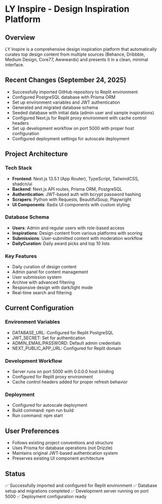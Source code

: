 # LY Inspire - Design Inspiration Platform

## Overview
LY Inspire is a comprehensive design inspiration platform that automatically curates top design content from multiple sources (Behance, Dribbble, Medium Design, Core77, Awwwards) and presents it in a clean, minimal interface.

## Recent Changes (September 24, 2025)
- Successfully imported GitHub repository to Replit environment
- Configured PostgreSQL database with Prisma ORM
- Set up environment variables and JWT authentication
- Generated and migrated database schema
- Seeded database with initial data (admin user and sample inspirations)
- Configured Next.js for Replit proxy environment with cache control headers
- Set up development workflow on port 5000 with proper host configuration
- Configured deployment settings for autoscale deployment

## Project Architecture

### Tech Stack
- **Frontend**: Next.js 13.5.1 (App Router), TypeScript, TailwindCSS, shadcn/ui
- **Backend**: Next.js API routes, Prisma ORM, PostgreSQL
- **Authentication**: JWT-based auth with bcrypt password hashing
- **Scrapers**: Python with Requests, BeautifulSoup, Playwright
- **UI Components**: Radix UI components with custom styling

### Database Schema
- **Users**: Admin and regular users with role-based access
- **Inspirations**: Design content from various platforms with scoring
- **Submissions**: User-submitted content with moderation workflow
- **DailyCuration**: Daily award picks and top 10 lists

### Key Features
- Daily curation of design content
- Admin panel for content management
- User submission system
- Archive with advanced filtering
- Responsive design with dark/light mode
- Real-time search and filtering

## Current Configuration

### Environment Variables
- DATABASE_URL: Configured for Replit PostgreSQL
- JWT_SECRET: Set for authentication
- ADMIN_EMAIL/PASSWORD: Default admin credentials
- NEXT_PUBLIC_APP_URL: Configured for Replit domain

### Development Workflow
- Server runs on port 5000 with 0.0.0.0 host binding
- Configured for Replit proxy environment
- Cache control headers added for proper refresh behavior

### Deployment
- Configured for autoscale deployment
- Build command: npm run build
- Run command: npm start

## User Preferences
- Follows existing project conventions and structure
- Uses Prisma for database operations (not Drizzle)
- Maintains original JWT-based authentication system
- Preserves existing UI component architecture

## Status
✅ Successfully imported and configured for Replit environment
✅ Database setup and migrations completed
✅ Development server running on port 5000
✅ Deployment configuration ready